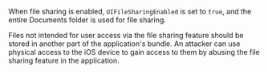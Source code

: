 When file sharing is enabled, `UIFileSharingEnabled` is set to `true`, and the entire Documents folder is used for file
sharing.

Files not intended for user access via the file sharing feature should be stored in another part of the application's
bundle.
An attacker can use physical access to the iOS device to gain access to them by abusing the file sharing feature in the
application.

